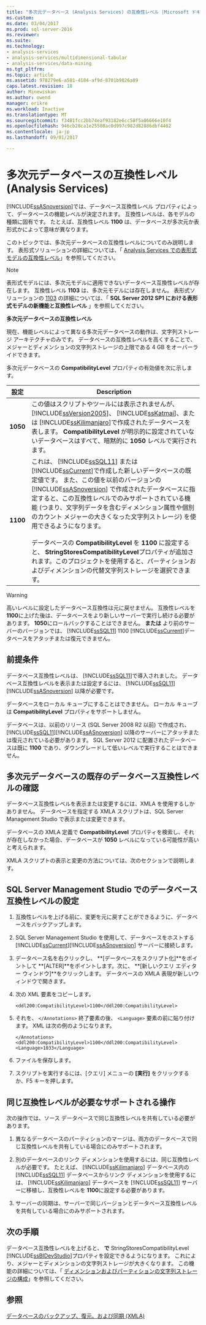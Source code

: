 ```yaml
---
title: "多次元データベース (Analysis Services) の互換性レベル |Microsoft ドキュメント"
ms.custom: 
ms.date: 03/04/2017
ms.prod: sql-server-2016
ms.reviewer: 
ms.suite: 
ms.technology:
- analysis-services
- analysis-services/multidimensional-tabular
- analysis-services/data-mining
ms.tgt_pltfrm: 
ms.topic: article
ms.assetid: 978279e6-a581-4184-af9d-8701b9826a89
caps.latest.revision: 18
author: Minewiskan
ms.author: owend
manager: erikre
ms.workload: Inactive
ms.translationtype: MT
ms.sourcegitcommit: f3481fcc2bb74eaf93182e6cc58f5a06666e10f4
ms.openlocfilehash: 946cb28ca1e25508ac0d997c982d82886dbf4402
ms.contentlocale: ja-jp
ms.lasthandoff: 09/01/2017

---
```

# <a name="compatibility-level-of-a-multidimensional-database-analysis-services"></a>多次元データベースの互換性レベル (Analysis Services)
  [!INCLUDE[ssASnoversion](../../includes/ssasnoversion-md.md)]では、データベース互換性レベル プロパティによって、データベースの機能レベルが決定されます。 互換性レベルは、各モデルの種類に固有です。 たとえば、互換性レベル **1100** は、データベースが多次元か表形式かによって意味が異なります。  
  
 このトピックでは、多次元データベースの互換性レベルについてのみ説明します。 表形式ソリューションの詳細については、「 [Analysis Services での表形式モデルの互換性レベル](../../analysis-services/tabular-models/compatibility-level-for-tabular-models-in-analysis-services.md)」を参照してください。  
  
> [!NOTE]  
>  表形式モデルには、多次元モデルに適用できないデータベース互換性レベルが存在します。 互換性レベル **1103** は、多次元モデルには存在しません。 表形式ソリューションの [1103](http://go.microsoft.com/fwlink/?LinkId=301727) の詳細については、「 **SQL Server 2012 SP1 における表形式モデルの新機能と互換性レベル** 」を参照してください。  
  
 **多次元データベースの互換性レベル**  
  
 現在、機能レベルによって異なる多次元データベースの動作は、文字列ストレージ アーキテクチャのみです。 データベースの互換性レベルを高くすることで、メジャーとディメンションの文字列ストレージの上限である 4 GB をオーバーライドできます。  
  
 多次元データベースの **CompatibilityLevel** プロパティの有効値を次に示します。  
  
|設定|Description|  
|-------------|-----------------|  
|**1050**|この値はスクリプトやツールには表示されませんが、 [!INCLUDE[ssVersion2005](../../includes/ssversion2005-md.md)]、 [!INCLUDE[ssKatmai](../../includes/sskatmai-md.md)]、または [!INCLUDE[ssKilimanjaro](../../includes/sskilimanjaro-md.md)]で作成されたデータベースを表します。 **CompatibilityLevel** が明示的に設定されていないデータベースはすべて、暗黙的に **1050** レベルで実行されます。|  
|**1100**|これは、 [!INCLUDE[ssSQL11](../../includes/sssql11-md.md)] または [!INCLUDE[ssCurrent](../../includes/sscurrent-md.md)]で作成した新しいデータベースの既定値です。 また、この値を以前のバージョンの [!INCLUDE[ssASnoversion](../../includes/ssasnoversion-md.md)] で作成されたデータベースに指定すると、この互換性レベルでのみサポートされている機能 (つまり、文字列データを含むディメンション属性や個別のカウント メジャーの大きくなった文字列ストレージ) を使用できるようになります。<br /><br /> データベースの **CompatibilityLevel** を **1100** に設定すると、 **StringStoresCompatibilityLevel**プロパティが追加されます。このプロジェクトを使用すると、パーティションおよびディメンションの代替文字列ストレージを選択できます。|  
  
> [!WARNING]  
>  高いレベルに設定したデータベース互換性は元に戻せません。 互換性レベルを **1100**に上げた後は、データベースをより新しいサーバーで実行し続ける必要があります。 **1050**にロールバックすることはできません。 **または** より前のサーバーのバージョンでは、 [!INCLUDE[ssSQL11](../../includes/sssql11-md.md)] 1100 [!INCLUDE[ssCurrent](../../includes/sscurrent-md.md)]データベースをアタッチまたは復元できません。  
  
## <a name="prerequisites"></a>前提条件  
 データベース互換性レベルは、 [!INCLUDE[ssSQL11](../../includes/sssql11-md.md)]で導入されました。 データベース互換性レベルを表示または設定するには、 [!INCLUDE[ssSQL11](../../includes/sssql11-md.md)][!INCLUDE[ssASnoversion](../../includes/ssasnoversion-md.md)] 以降が必要です。  
  
 データベースをローカル キューブにすることはできません。 ローカル キューブは **CompatibilityLevel** プロパティをサポートしません。  
  
 データベースは、以前のリリース (SQL Server 2008 R2 以前) で作成され、 [!INCLUDE[ssSQL11](../../includes/sssql11-md.md)][!INCLUDE[ssASnoversion](../../includes/ssasnoversion-md.md)] 以降のサーバーにアタッチまたは復元されている必要があります。 SQL Server 2012 に配置されたデータベースは既に **1100** であり、ダウングレードして低いレベルで実行することはできません。  
  
## <a name="determine-the-existing-database-compatibility-level-for-a-multidimensional-database"></a>多次元データベースの既存のデータベース互換性レベルの確認  
 データベース互換性レベルを表示または変更するには、XMLA を使用するしかありません。 データベースを指定する XMLA スクリプトは、SQL Server Management Studio で表示または変更できます。  
  
 データベースの XMLA 定義で **CompatibilityLevel** プロパティを検索し、それが存在しなかった場合、データベースが **1050** レベルになっている可能性が高いと考えられます。  
  
 XMLA スクリプトの表示と変更の方法については、次のセクションで説明します。  
  
## <a name="set-the-database-compatibility-level-in-sql-server-management-studio"></a>SQL Server Management Studio でのデータベース互換性レベルの設定  
  
1.  互換性レベルを上げる前に、変更を元に戻すことができるように、データベースをバックアップします。  
  
2.  SQL Server Management Studio を使用して、データベースをホストする [!INCLUDE[ssCurrent](../../includes/sscurrent-md.md)][!INCLUDE[ssASnoversion](../../includes/ssasnoversion-md.md)] サーバーに接続します。  
  
3.  データベース名を右クリックし、 **[データベースをスクリプト化]**をポイントして **[ALTER]**をポイントします。次に、 **[新しいクエリ エディター ウィンドウ]**をクリックします。 データベースの XMLA 表現が新しいウィンドウで開きます。  
  
4.  次の XML 要素をコピーします。  
  
    ```  
    <ddl200:CompatibilityLevel>1100</ddl200:CompatibilityLevel>  
    ```  
  
5.  それを、 `</Annotations>` 終了要素の後、 `<Language>` 要素の前に貼り付けます。 XML は次の例のようになります。  
  
    ```  
    </Annotations>  
    <ddl200:CompatibilityLevel>1100</ddl200:CompatibilityLevel>  
    <Language>1033</Language>  
    ```  
  
6.  ファイルを保存します。  
  
7.  スクリプトを実行するには、[クエリ] メニューの **[実行]** をクリックするか、F5 キーを押します。  
  
## <a name="supported-operations-that-require-the-same-compatibility-level"></a>同じ互換性レベルが必要なサポートされる操作  
 次の操作では、ソース データベースで同じ互換性レベルを共有している必要があります。  
  
1.  異なるデータベースのパーティションのマージは、両方のデータベースで同じ互換性レベルを共有している場合にのみサポートされます。  
  
2.  別のデータベースのリンク ディメンションを使用するには、同じ互換性レベルが必要です。 たとえば、 [!INCLUDE[ssKilimanjaro](../../includes/sskilimanjaro-md.md)] データベース内の [!INCLUDE[ssSQL11](../../includes/sssql11-md.md)] データベースからリンク ディメンションを使用するには、 [!INCLUDE[ssKilimanjaro](../../includes/sskilimanjaro-md.md)] データベースを [!INCLUDE[ssSQL11](../../includes/sssql11-md.md)] サーバーに移植し、互換性レベルを **1100**に設定する必要があります。  
  
3.  サーバーの同期は、サーバーで同じバージョンとデータベース互換性レベルを共有している場合にのみサポートされます。  
  
## <a name="next-steps"></a>次の手順  
 データベース互換性レベルを上げると、 **で** StringStoresCompatibilityLevel [!INCLUDE[ssBIDevStudio](../../includes/ssbidevstudio-md.md)]プロパティを設定できるようになります。 これにより、メジャーとディメンションの文字列ストレージが大きくなります。 この機能の詳細については、「 [ディメンションおよびパーティションの文字列ストレージの構成](../../analysis-services/multidimensional-models/configure-string-storage-for-dimensions-and-partitions.md)」を参照してください。  
  
## <a name="see-also"></a>参照  
 [データベースのバックアップ、復元、および同期 &#40;XMLA&#41;](../../analysis-services/multidimensional-models-scripting-language-assl-xmla/backing-up-restoring-and-synchronizing-databases-xmla.md)  
  
  

